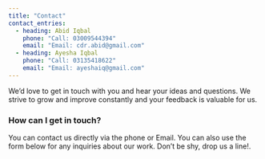 ```yaml
---
title: "Contact"
contact_entries:
  - heading: Abid Iqbal
    phone: "Call: 03009544394"
    email: "Email: cdr.abid@gmail.com"
  - heading: Ayesha Iqbal
    phone: "Call: 03135418622"
    email: "Email: ayeshaiq@gmail.com"
---
```


We’d love to get in touch with you and hear your ideas and
questions. We strive to grow and improve constantly and your feedback
is valuable for us.

<h3 class="f4 lh-title mb2">How can I get in touch?</h3>

You can contact us directly via the phone or Email. You can also use the form below for any inquiries about our work. Don’t be shy, drop us a line!.
